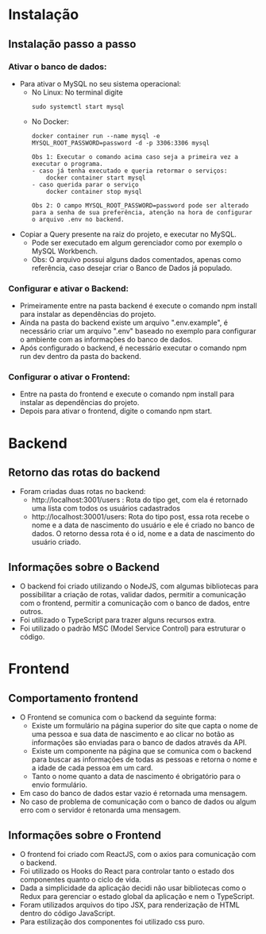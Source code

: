 # Instalação

## Instalação passo a passo


### Ativar o banco de dados:
- Para ativar o MySQL no seu sistema operacional:
    - No Linux: No terminal digite
        ```
        sudo systemctl start mysql
    - No Docker:
        ```
        docker container run --name mysql -e MYSQL_ROOT_PASSWORD=password -d -p 3306:3306 mysql
        
        Obs 1: Executar o comando acima caso seja a primeira vez a executar o programa.
        - caso já tenha executado e queria retormar o serviços:
            docker container start mysql
        - caso querida parar o serviço
            docker container stop mysql

        Obs 2: O campo MYSQL_ROOT_PASSWORD=password pode ser alterado para a senha de sua preferência, atenção na hora de configurar o arquivo .env no backend.

- Copiar a Query presente na raiz do projeto, e executar no MySQL.
    - Pode ser executado em algum gerenciador como por exemplo o MySQL Workbench.
    - Obs: O arquivo possui alguns dados comentados, apenas como referência, caso desejar criar o Banco de Dados já populado.

###  Configurar e ativar o Backend:

- Primeiramente entre na pasta backend é execute o comando npm install para instalar as dependências do projeto.
- Ainda na pasta do backend existe um arquivo ".env.example", é necessário criar um arquivo ".env" baseado no 
exemplo para configurar o ambiente com as informações do banco de dados.
- Após configurado o backend, é necessário executar o comando npm run dev dentro da pasta do backend.
### Configurar o ativar o Frontend:

- Entre na pasta do frontend e execute o comando npm install para instalar as dependências do projeto.
- Depois para ativar o frontend, digite o comando npm start.

# Backend

## Retorno das rotas do backend

- Foram criadas duas rotas no backend:
    - http://localhost:3001/users : Rota do tipo get, com ela é retornado uma lista com todos os usuários cadastrados
    - http://localhost:30001/users: Rota do tipo post, essa rota recebe o nome e a data de nascimento do usuário e ele é criado no banco de dados. O retorno dessa rota é o id, nome e a data de nascimento do usuário criado.

## Informações sobre o Backend

- O backend foi criado utilizando o NodeJS, com algumas bibliotecas para possibilitar a criação de rotas, validar dados, permitir a comunicação com o frontend, permitir a comunicação com o banco de dados, entre outros.
- Foi utilizado o TypeScript para trazer alguns recursos extra.
- Foi utilizado o padrão MSC (Model Service Control) para estruturar o código.


# Frontend

## Comportamento frontend

- O Frontend se comunica com o backend da seguinte forma:
    - Existe um formulário na página superior do site que capta o nome de uma pessoa e sua data de nascimento e ao clicar no botão as informações são enviadas para o banco de dados através da API.
    - Existe um componente na página que se comunica com o backend para buscar as informações de todas as pessoas e retorna o nome e a idade de cada pessoa em um card.
    - Tanto o nome quanto a data de nascimento é obrigatório para o envio formulário.
- Em caso do banco de dados estar vazio é retornada uma mensagem.
- No caso de problema de comunicação com o banco de dados ou algum erro com o servidor é retonarda uma mensagem.

## Informações sobre o Frontend

- O frontend foi criado com ReactJS, com o axios para comunicação com o backend.
- Foi utilizado os Hooks do React para controlar tanto o estado dos componentes quanto o ciclo de vida. 
- Dada a simplicidade da aplicação decidi não usar bibliotecas como o Redux para gerenciar o estado global da aplicação e nem o TypeScript.
- Foram utilizados arquivos do tipo JSX, para renderização de HTML dentro do código JavaScript.
- Para estilização dos componentes foi utilizado css puro.